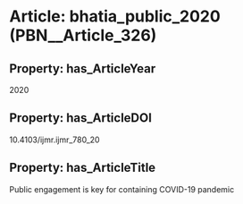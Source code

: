 # Article: __bhatia_public_2020__ (PBN__Article_326)

## Property: has_ArticleYear

2020

## Property: has_ArticleDOI

10.4103/ijmr.ijmr_780_20

## Property: has_ArticleTitle

Public engagement is key for containing COVID-19 pandemic

